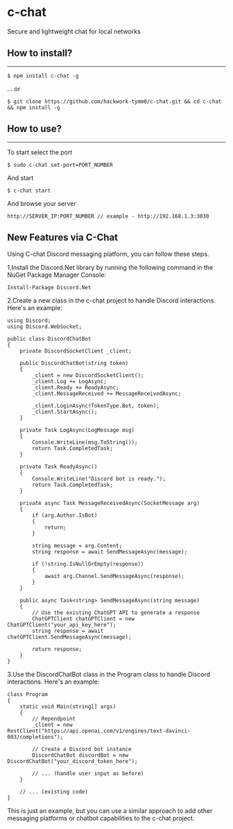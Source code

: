 # c-chat
Secure and lightweight chat for local networks

## How to install?
-------------------------------------------

```
$ npm install c-chat -g
```
... or
```
$ git clone https://github.com/hackwork-tymm0/c-chat.git && cd c-chat && npm install -g
```

## How to use?
-------------------------------------------

To start select the port
```
$ sudo c-chat set-port=PORT_NUMBER
```

And start 
```
$ c-chat start
```

And browse your server
```
http://SERVER_IP:PORT_NUMBER // example - http://192.168.1.3:3030
```

## New Features via C-Chat
Using C-chat Discord messaging platform, you can follow these steps.

1.Install the Discord.Net library by running the following command in the NuGet Package Manager Console:
```
Install-Package Discord.Net
```

2.Create a new class in the c-chat project to handle Discord interactions. Here's an example:
```
using Discord;
using Discord.WebSocket;

public class DiscordChatBot
{
    private DiscordSocketClient _client;

    public DiscordChatBot(string token)
    {
        _client = new DiscordSocketClient();
        _client.Log += LogAsync;
        _client.Ready += ReadyAsync;
        _client.MessageReceived += MessageReceivedAsync;

        _client.LoginAsync(TokenType.Bot, token);
        _client.StartAsync();
    }

    private Task LogAsync(LogMessage msg)
    {
        Console.WriteLine(msg.ToString());
        return Task.CompletedTask;
    }

    private Task ReadyAsync()
    {
        Console.WriteLine("Discord bot is ready.");
        return Task.CompletedTask;
    }

    private async Task MessageReceivedAsync(SocketMessage arg)
    {
        if (arg.Author.IsBot)
        {
            return;
        }

        string message = arg.Content;
        string response = await SendMessageAsync(message);

        if (!string.IsNullOrEmpty(response))
        {
            await arg.Channel.SendMessageAsync(response);
        }
    }

    public async Task<string> SendMessageAsync(string message)
    {
        // Use the existing ChatGPT API to generate a response
        ChatGPTClient chatGPTClient = new ChatGPTClient("your_api_key_here");
        string response = await chatGPTClient.SendMessageAsync(message);

        return response;
    }
}
```

3.Use the DiscordChatBot class in the Program class to handle Discord interactions. Here's an example:

```
class Program
{
    static void Main(string[] args)
    {
        // Rependpoint
        _client = new RestClient("https://api.openai.com/v1/engines/text-davinci-003/completions");

        // Create a Discord bot instance
        DiscordChatBot discordBot = new DiscordChatBot("your_discord_token_here");

        // ... (handle user input as before)
    }

    // ... (existing code)
}
```
This is just an example, but you can use a similar approach to add other messaging platforms or chatbot capabilities to the c-chat project.
